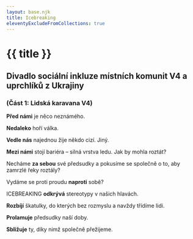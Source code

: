 ```yaml
---
layout: base.njk
title: Icebreaking
eleventyExcludeFromCollections: true
---
```


# {{ title }}

## Divadlo sociální inkluze místních komunit V4 a uprchlíků z Ukrajiny

### (Část 1: Lidská karavana V4)

**Před námi** je něco neznámého.

**Nedaleko** hoří válka.

**Vedle nás** najednou žije někdo cizí. Jiný.

**Mezi námi** stojí bariéra – silná vrstva ledu. Jak by mohla roztát?

Necháme **za sebou** své předsudky a pokusíme se společně o to, aby zamrzlé řeky roztály?

Vydáme se proti proudu **naproti** sobě?

ICEBREAKING **odkrývá** stereotypy v našich hlavách.

**Rozbíjí** škatulky, do kterých bez rozmyslu a navždy třídíme lidi.

**Prolamuje** předsudky naší doby.

**Sbližuje** ty, díky nimž společně přežijeme.